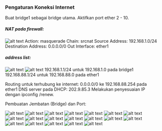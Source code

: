 ### Pengaturan Koneksi Internet

Buat bridge1 sebagai bridge utama.
Aktifkan port ether 2 - 10.

##### NAT pada firewall:
![alt text](1?raw=true)
Action: masquerade
Chain: srcnat
Source Address: 192.168.1.0/24
Destination Address: 0.0.0.0/0
Out Interface: ether1

##### address list:
![alt text](?raw=true)
![alt text](?raw=true)
192.168.1.1/24 untuk 192.168.1.0 pada bridge1
192.168.88.1/24 untuk 192.168.88.0 pada ether1

Routing untuk terhubung ke internet:
0.0.0.0/0 ke 192.168.88.254 pada ether1
DNS server pada DHCP:
202.9.85.3
Melakukan penyesuaian IP dengan ipconfig /renew.


Pembuatan Jembatan (Bridge) dan Port:









![alt text](?raw=true)
![alt text](?raw=true)
![alt text](?raw=true)
![alt text](?raw=true)
![alt text](?raw=true)
![alt text](?raw=true)
![alt text](?raw=true)
![alt text](?raw=true)
![alt text](?raw=true)
![alt text](?raw=true)
![alt text](?raw=true)
![alt text](?raw=true)
![alt text](?raw=true)
![alt text](?raw=true)
![alt text](?raw=true)
![alt text](?raw=true)
![alt text](?raw=true)
![alt text](?raw=true)
![alt text](?raw=true)
